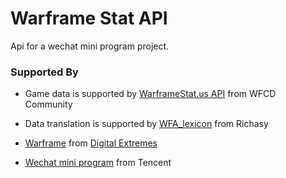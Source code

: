 # Warframe Stat API 
 
 Api for a wechat mini program project.  
 
### Supported By

* Game data is supported by [WarframeStat.us API](https://api.warframestat.us/)  from WFCD Community  

* Data translation is supported by <a href='https://github.com/Richasy/WFA_Lexicon'>WFA_lexicon</a> from Richasy

* [Warframe](http://www.warframe.com) from [Digital Extremes](http://digitalextremes.com/)

* [Wechat mini program](https://mp.weixin.qq.com/cgi-bin/wx) from Tencent
